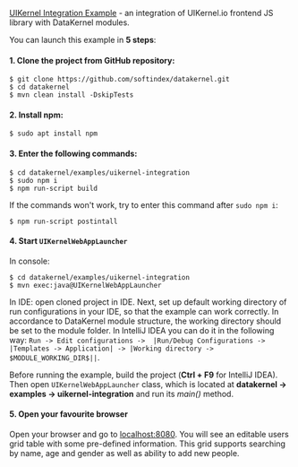 [UIKernel Integration Example](https://github.com/softindex/datakernel/tree/master/examples/uikernel-integration/src/main/java/io/datakernel/examples) -
an integration of UIKernel.io frontend JS library with DataKernel modules.

You can launch this example in **5 steps**:

#### 1. Clone the project from GitHub repository:
```
$ git clone https://github.com/softindex/datakernel.git
$ cd datakernel
$ mvn clean install -DskipTests
```

#### 2. Install npm:
```
$ sudo apt install npm
```

#### 3. Enter the following commands:
```
$ cd datakernel/examples/uikernel-integration
$ sudo npm i
$ npm run-script build
```
If the commands won't work, try to enter this command after `sudo npm i`:
```
$ npm run-script postintall 
```

#### 4. Start `UIKernelWebAppLauncher` 
In console:
```
$ cd datakernel/examples/uikernel-integration
$ mvn exec:java@UIKernelWebAppLauncher 
```
In IDE: open cloned project in IDE. Next, set up default working directory of run configurations in your IDE, so that 
the example can work correctly. In accordance to DataKernel module structure, the working directory should be set to the 
module folder. In IntelliJ IDEA you can do it in the following way: `Run -> Edit configurations -> 
|Run/Debug Configurations -> |Templates -> Application| -> |Working directory -> $MODULE_WORKING_DIR$||`.

Before running the example, build the project (**Ctrl + F9** for IntelliJ IDEA). Then open `UIKernelWebAppLauncher` 
class, which is located at **datakernel -> examples -> uikernel-integration** and run its *main()* method.

#### 5. Open your favourite browser
Open your browser and go to [localhost:8080](http://localhost:8080). You will see an editable users grid table with 
some pre-defined information. This grid supports searching by name, age and gender as well as ability to add new people.
